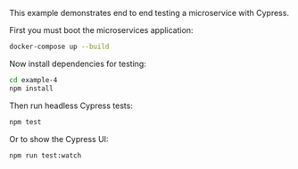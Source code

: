This example demonstrates end to end testing a microservice with Cypress.

First you must boot the microservices application:

```bash
docker-compose up --build
```

Now install dependencies for testing:

```bash
cd example-4
npm install
```

Then run headless Cypress tests:

```bash
npm test
```

Or to show the Cypress UI:

```bash
npm run test:watch
```